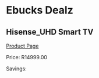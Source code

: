 
# Ebucks Dealz
## Hisense_UHD Smart TV
[Product Page](https://www.ebucks.com/web/shop/productSelected.do?prodId=1226576549&catId=363628262)

Price: R14999.00

Savings: 


	